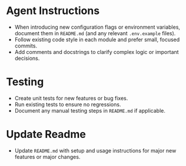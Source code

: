 # Agent Instructions

- When introducing new configuration flags or environment variables, document them in `README.md` (and any relevant `.env.example` files).
- Follow existing code style in each module and prefer small, focused commits.
- Add comments and docstrings to clarify complex logic or important decisions.

# Testing

- Create unit tests for new features or bug fixes.
- Run existing tests to ensure no regressions.
- Document any manual testing steps in `README.md` if applicable.


# Update Readme
- Update `README.md` with setup and usage instructions for major new features or major changes.

